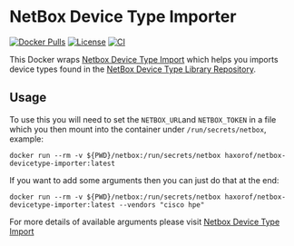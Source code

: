 # NetBox Device Type Importer

[![Docker Pulls](https://img.shields.io/docker/pulls/haxorof/netbox-devicetype-importer)](https://hub.docker.com/r/haxorof/netbox-devicetype-importer/)
[![License](https://img.shields.io/github/license/haxorof/docker-netbox-devicetype-importer)](https://hub.docker.com/r/haxorof/netbox-devicetype-importer/)
[![CI](https://github.com/haxorof/docker-netbox-devicetype-importer/workflows/CI/badge.svg)](https://github.com/haxorof/docker-netbox-devicetype-importer/actions?query=workflow%3ACI)

This Docker wraps [Netbox Device Type Import](https://github.com/minitriga/Netbox-Device-Type-Library-Import) which helps you imports device types found in the [NetBox Device Type Library Repository](https://github.com/netbox-community/devicetype-library).

## Usage

To use this you will need to set the `NETBOX_URL`and `NETBOX_TOKEN` in a file which you then mount into the container under `/run/secrets/netbox`, example:

```shell
docker run --rm -v ${PWD}/netbox:/run/secrets/netbox haxorof/netbox-devicetype-importer:latest
```

If you want to add some arguments then you can just do that at the end:

```shell
docker run --rm -v ${PWD}/netbox:/run/secrets/netbox haxorof/netbox-devicetype-importer:latest --vendors "cisco hpe"
```

For more details of available arguments please visit [Netbox Device Type Import](https://github.com/minitriga/Netbox-Device-Type-Library-Import)

